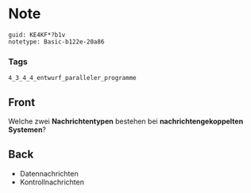 # Note
```
guid: KE4KF*?b1v
notetype: Basic-b122e-20a86
```

### Tags
```
4_3_4_4_entwurf_paralleler_programme
```

## Front
Welche zwei <b>Nachrichtentypen</b> bestehen bei
<b>nachrichtengekoppelten Systemen</b>?

## Back
<ul>
  <li>Datennachrichten
  <li>Kontrollnachrichten
</ul>
